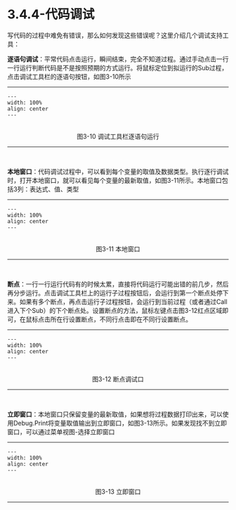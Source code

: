 # 3.4.4-代码调试

写代码的过程中难免有错误，那么如何发现这些错误呢？这里介绍几个调试支持工具：

**逐语句调试**：平常代码点击运行，瞬间结束，完全不知道过程。通过手动点击一行一行运行判断代码是不是按照预期的方式运行。将鼠标定位到拟运行的Sub过程，点击调试工具栏的逐语句按钮，如图3-10所示

---
```{figure} image/3-10.png
---
width: 100%
align: center
---
```
<br />
<center>图3-10 调试工具栏逐语句运行</center>

---
<br />

**本地窗口**：代码调试过程中，可以看到每个变量的取值及数据类型。执行逐行调试时，打开本地窗口，就可以看见每个变量的最新取值，如图3-11所示。本地窗口包括3列：表达式、值、类型

---
```{figure} image/3-11.png
---
width: 100%
align: center
---
```
<br />
<center>图3-11 本地窗口</center>

---
<br />

**断点**：一行一行运行代码有的时候太累，直接将代码运行可能出错的前几步，然后再分步运行。点击调试工具栏上的运行子过程按钮后，会运行到第一个断点处停下来。如果有多个断点，再点击运行子过程按钮，会运行到当前过程（或者通过Call进入下个Sub）的下个断点处。设置断点的方法，鼠标左键点击图3-12红点区域即可，在鼠标点击所在行设置断点，不同行点击即在不同行设置断点。

---
```{figure} image/3-12.png
---
width: 100%
align: center
---
```
<br />
<center>图3-12 断点调试口</center>

---
<br />

**立即窗口**：本地窗口只保留变量的最新取值，如果想将过程数据打印出来，可以使用Debug.Print将变量取值输出到立即窗口，如图3-13所示。如果发现找不到立即窗口，可以通过菜单视图-选择立即窗口

---
```{figure} image/3-13.png
---
width: 100%
align: center
---
```
<br />
<center>图3-13 立即窗口</center>

---
<br />